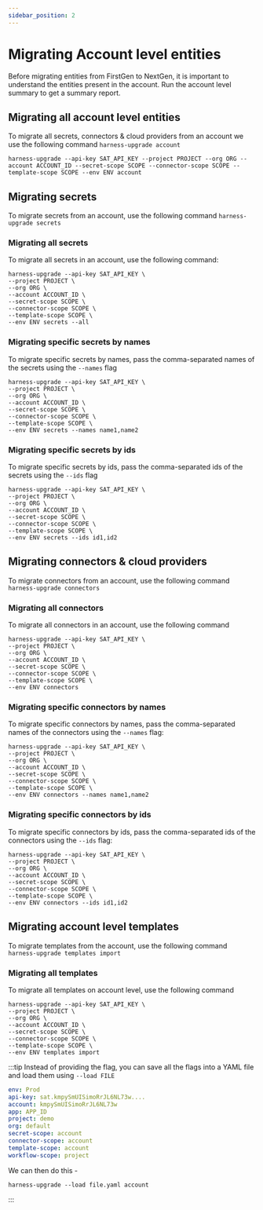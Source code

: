 ```yaml
---
sidebar_position: 2
---
```


# Migrating Account level entities

Before migrating entities from FirstGen to NextGen, it is important to understand the entities present in the account. Run the account level summary to get a summary report.

## Migrating all account level entities
To migrate all secrets, connectors & cloud providers from an account we use the following command `harness-upgrade account`
```shell
harness-upgrade --api-key SAT_API_KEY --project PROJECT --org ORG --account ACCOUNT_ID --secret-scope SCOPE --connector-scope SCOPE --template-scope SCOPE --env ENV account
```

## Migrating secrets
To migrate secrets from an account, use the following command `harness-upgrade secrets`

### Migrating all secrets
To migrate all secrets in an account, use the following command:

```shell
harness-upgrade --api-key SAT_API_KEY \ 
--project PROJECT \
--org ORG \
--account ACCOUNT_ID \
--secret-scope SCOPE \
--connector-scope SCOPE \
--template-scope SCOPE \
--env ENV secrets --all
```

### Migrating specific secrets by names
To migrate specific secrets by names, pass the comma-separated names of the secrets using the `--names` flag

```shell
harness-upgrade --api-key SAT_API_KEY \ 
--project PROJECT \
--org ORG \
--account ACCOUNT_ID \
--secret-scope SCOPE \
--connector-scope SCOPE \
--template-scope SCOPE \
--env ENV secrets --names name1,name2
```

### Migrating specific secrets by ids
To migrate specific secrets by ids, pass the comma-separated ids of the secrets using the `--ids` flag

```shell
harness-upgrade --api-key SAT_API_KEY \ 
--project PROJECT \
--org ORG \
--account ACCOUNT_ID \
--secret-scope SCOPE \
--connector-scope SCOPE \
--template-scope SCOPE \
--env ENV secrets --ids id1,id2
```

## Migrating connectors & cloud providers
To migrate connectors from an account, use the following command `harness-upgrade connectors`

### Migrating all connectors
To migrate all connectors in an account, use the following command

```shell
harness-upgrade --api-key SAT_API_KEY \ 
--project PROJECT \
--org ORG \
--account ACCOUNT_ID \
--secret-scope SCOPE \
--connector-scope SCOPE \
--template-scope SCOPE \
--env ENV connectors
```

### Migrating specific connectors by names
To migrate specific connectors by names, pass the comma-separated names of the connectors using the `--names` flag:

```shell
harness-upgrade --api-key SAT_API_KEY \ 
--project PROJECT \
--org ORG \
--account ACCOUNT_ID \
--secret-scope SCOPE \
--connector-scope SCOPE \
--template-scope SCOPE \
--env ENV connectors --names name1,name2
```

### Migrating specific connectors by ids
To migrate specific connectors by ids, pass the comma-separated ids of the connectors using the `--ids` flag:

```shell
harness-upgrade --api-key SAT_API_KEY \ 
--project PROJECT \
--org ORG \
--account ACCOUNT_ID \
--secret-scope SCOPE \
--connector-scope SCOPE \
--template-scope SCOPE \
--env ENV connectors --ids id1,id2
```

## Migrating account level templates
To migrate templates from the account, use the following command `harness-upgrade templates import`

### Migrating all templates
To migrate all templates on account level, use the following command

```shell
harness-upgrade --api-key SAT_API_KEY \ 
--project PROJECT \
--org ORG \
--account ACCOUNT_ID \
--secret-scope SCOPE \
--connector-scope SCOPE \
--template-scope SCOPE \
--env ENV templates import
```

:::tip
Instead of providing the flag, you can save all the flags into a YAML file and load them using `--load FILE`
```yaml
env: Prod
api-key: sat.kmpySmUISimoRrJL6NL73w....
account: kmpySmUISimoRrJL6NL73w
app: APP_ID
project: demo
org: default
secret-scope: account
connector-scope: account
template-scope: account
workflow-scope: project
```

We can then do this - 
```shell
harness-upgrade --load file.yaml account
```
:::
